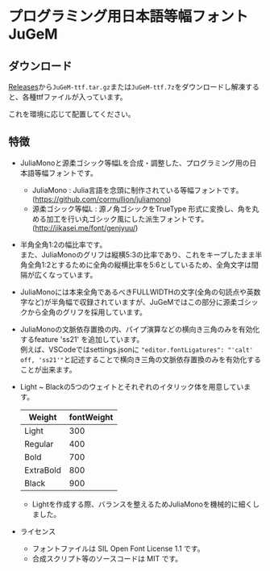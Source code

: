 # プログラミング用日本語等幅フォント JuGeM

## ダウンロード

[Releases](https://github.com/tohgarashi/JuGeM/releases)から`JuGeM-ttf.tar.gz`または`JuGeM-ttf.7z`をダウンロードし解凍すると、各種ttfファイルが入っています。

これを環境に応じて配置してください。

## 特徴

- JuliaMonoと源柔ゴシック等幅Lを合成・調整した、プログラミング用の日本語等幅フォントです。
  - JuliaMono : Julia言語を念頭に制作されている等幅フォントです。(https://github.com/cormullion/juliamono)
  - 源柔ゴシック等幅L : 源ノ角ゴシックをTrueType 形式に変換し、角を丸める加工を行い丸ゴシック風にした派生フォントです。(http://jikasei.me/font/genjyuu/)

- 半角全角1:2の幅比率です。\
  また、JuliaMonoのグリフは縦横5:3の比率であり、これをキープしたまま半角全角1:2とするために全角の縦横比率を5:6としているため、全角文字は間隔が広くなっています。

- JuliaMonoには本来全角であるべきFULLWIDTHの文字(全角の句読点や英数字など)が半角幅で収録されていますが、JuGeMではこの部分に源柔ゴシックから全角のグリフを採用しています。

- JuliaMonoの文脈依存置換の内、パイプ演算などの横向き三角のみを有効化するfeature 'ss21' を追加しています。\
例えば、VSCodeではsettings.jsonに `"editor.fontLigatures": "'calt' off, 'ss21'"`と記述することで横向き三角の文脈依存置換のみを有効化することが出来ます。

- Light ~ Blackの5つのウェイトとそれぞれのイタリック体を用意しています。

  |  Weight    |  fontWeight  |
  | ----       | ----         |
  |  Light     |  300         |
  |  Regular   |  400         |
  |  Bold      |  700         |
  |  ExtraBold |  800         |
  |  Black     |  900         |

  - Lightを作成する際、バランスを整えるためJuliaMonoを機械的に細くしました。

- ライセンス
  - フォントファイルは SIL Open Font License 1.1 です。
  - 合成スクリプト等のソースコードは MIT です。